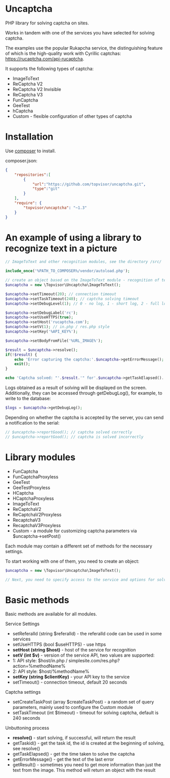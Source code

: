 # Uncaptcha

PHP library for solving captcha on sites.

Works in tandem with one of the services you have selected for solving captcha.

The examples use the popular Rukapcha service, the distinguishing feature of which is the high-quality work with Cyrillic captchas:
https://rucaptcha.com/api-rucaptcha.

It supports the following types of captcha:
* ImageToText
* ReCaptcha V2
* ReCaptcha V2 Invisible
* ReCaptcha V3
* FunCaptcha
* GeeTest
* hCaptcha
* Custom - flexible configuration of other types of captcha

# Installation

Use [composer](https://getcomposer.org/) to install.

composer.json:
```json
{
    "repositories":[
		{
			"url":"https://github.com/topvisor/uncaptcha.git",
			"type":"git"
		}
	],
    "require": {
        "topvisor/uncaptcha": "~1.3"
    }
}
```

# An example of using a library to recognize text in a picture

```php
// ImageToText and other recognition modules, see the directory /src/

include_once('%PATH_TO_COMPOSER%/vendor/autoload.php');

// create an object based on the ImageToText module - recognition of text captcha
$uncaptcha = new \Topvisor\Uncaptcha\ImageToText();

$uncaptcha->setTimeout(20); // connection timeout
$uncaptcha->setTaskTimeout(240); // captcha solving timeout
$uncaptcha->setDebugLevel(1); // 0 - no log, 1 - short log, 2 - full log

$uncaptcha->setDebugLabel('rc');
$uncaptcha->setUseHTTPS(true);
$uncaptcha->setHost('rucaptcha.com');
$uncaptcha->setV(1); // in.php / res.php style
$uncaptcha->setKey('%API_KEY%');

$uncaptcha->setBodyFromFile('%URL_IMAGE%');

$result = $uncaptcha->resolve();
if(!$result) {
	echo 'Error capturing the captcha:'.$uncaptcha->getErrorMessage();
	exit();
}

echo 'Captcha solved: "'.$result.'" for'.$uncaptcha->getTaskElapsed().' sec.';

```

Logs obtained as a result of solving will be displayed on the screen.
Additionally, they can be accessed through getDebugLog(), for example, to write to the database:

```php
$logs = $uncaptcha->getDebugLog();
```

Depending on whether the captcha is accepted by the server, you can send a notification to the serial:

```php
// $uncaptcha->reportGood(); // captcha solved correctly
// $uncaptcha->reportGood(); // captcha is solved incorrectly
```

# Library modules

* FunCaptcha
* FunCaptchaProxyless
* GeeTest
* GeeTestProxyless
* HCaptcha
* HCaptchaProxyless
* ImageToText
* ReCaptchaV2
* ReCaptchaV2Proxyless
* RecaptchaV3
* RecaptchaV3Proxyless
* Custom - a module for customizing captcha parameters via $uncaptcha->setPost()

Each module may contain a different set of methods for the necessary settings.

To start working with one of them, you need to create an object:
```php
$uncaptcha = new \Topvisor\Uncaptcha\ImageToText();

// Next, you need to specify access to the service and options for solving the captcha and start solving (see the example above)
```

# Basic methods

Basic methods are available for all modules.

Service Settings
* setReferalId (string $referalId) - the referalId code can be used in some services
* setUseHTTPS (bool $useHTTPS) - use https
* **setHost (string $host)** - host of the service for recognition
* **setV (int $v)** - version of the service API, two values ​​are supported:
* 1: API style: $host/in.php / simplesite.com/res.php?action=%methodName%
* 2: API style: $host/%methodName%
* **setKey (string $clientKey)** - your API key to the service
* setTimeout() - connection timeout, default 20 seconds

Captcha settings
* setCreateTaskPost (array $createTaskPost) - a random set of query parameters, mainly used to configure the Custom module
* setTaskTimeout (int $timeout) - timeout for solving captcha, default is 240 seconds

Unbuttoning process
* **resolve()** - start solving, if successful, will return the result
* getTaskid() - get the task id, the id is created at the beginning of solving, see resolve()
* getTaskElapsed() - get the time taken to solve the captcha
* getErrorMessage() - get the text of the last error
* getResult() - sometimes you need to get more information than just the text from the image. This method will return an object with the result
